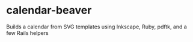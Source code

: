 calendar-beaver
===============

Builds a calendar from SVG templates using Inkscape, Ruby, pdftk, and a few Rails helpers

